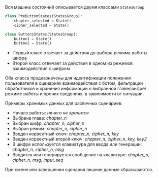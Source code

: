 Вся машина состояний описывается двумя классами `StatesGroup`
```py
class PreButtonStates(StatesGroup):
    chapter_selected = State()
    cipher_selected = State()

class ButtonsStates(StatesGroup):
    button1 = State()
    button2 = State()
```

* Первый класс отвечает за действия до выбора режима работы шифра
* Второй класс отвечает за действия в одном из режимов взаимодействия с шифром

Оба класса предназначены для идентификации положения пользователя в сценариях взаимодействия с ботом, фильтрации обработчиков и хранения информации о выбранной главе/шифре/режиме работы и прочих сведениях, в зависимости от ситуации.

Примеры хранимых данных для различных сценариев:
* Начало работы: _ничего не хранится_
* Выбрана глава: _chapter_n_
* Выбран шифр: _chapter_n, cipher_n_
* Выбран режим: _chapter_n, cipher_n_
* Введен корректный ключ:  _chapter_n, cipher_n, key_
* Введен корректный второй ключ:  _chapter_n, cipher_n, key, key2_
* В шифре используется клавиатура для ввода или генерации: _chapter_n, cipher_n, msg_
* Вводится или генерируется сообщение на клавитуре: _chapter_n, cipher_n, msg, input_seq_

При смене или завершении сценария лишние данные сбрасываются.

